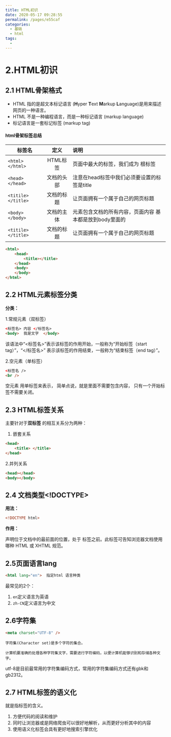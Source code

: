 ```yaml
---
title: HTML初识
date: 2020-05-17 09:28:55
permalink: /pages/e55caf
categories: 
  - 基础
  - html
tags: 
  - 
---
```

# 2.HTML初识

## 2.1 HTML骨架格式

- HTML 指的是超文本标记语言 (**H**yper **T**ext **M**arkup **L**anguage)是用来描述网页的一种语言。
- HTML 不是一种编程语言，而是一种标记语言 (markup language)
- 标记语言是一套标记标签 (markup tag)

#### html骨架标签总结

| 标签名             |    定义    | 说明                                                    |
| ------------------ | :--------: | :------------------------------------------------------ |
| `<html></html>`    |  HTML标签  | 页面中最大的标签，我们成为  根标签                      |
| `<head></head>`    | 文档的头部 | 注意在head标签中我们必须要设置的标签是title             |
| `<titile></title>` | 文档的标题 | 让页面拥有一个属于自己的网页标题                        |
| `<body></body>`    | 文档的主体 | 元素包含文档的所有内容，页面内容 基本都是放到body里面的 |
| `<titile></title>` | 文档的标题 | 让页面拥有一个属于自己的网页标题                        |

```html
<html>   
    <head>     
        <title></title>
    </head>
    <body>
    </body>
</html>
```

## 2.2 HTML元素标签分类

**分类：**

1.常规元素（双标签）

```html
<标签名> 内容 </标签名>
<body>  我是文字  </body>
```

  该语法中“<标签名>”表示该标签的作用开始，一般称为“开始标签（start tag）”，“</标签名>” 表示该标签的作用结束，一般称为“结束标签（end tag）”。

2.空元素（单标签）

```html
<标签名 />  
<br />
```

空元素 用单标签来表示， 简单点说，就是里面不需要包含内容， 只有一个开始标签不需要关闭。

## 2.3 HTML标签关系

主要针对于**双标签** 的相互关系分为两种：

1. 嵌套关系

```html
<head>  
    <title> </title>
</head>
```

2.并列关系

```html
<head></head>
<body></body>
```

## 2.4 文档类型<!DOCTYPE>

**用法：**

```html
<!DOCTYPE html> 
```

**作用：**

<!DOCTYPE> 声明位于文档中的最前面的位置，处于 <html> 标签之前。此标签可告知浏览器文档使用哪种 HTML 或 XHTML 规范。

## 2.5页面语言lang

~~~html
<html lang="en">  指定html 语言种类
~~~

最常见的2个：

1. `en`定义语言为英语
2. `zh-CN`定义语言为中文

## 2.6字符集

~~~html
<meta charset="UTF-8" />
~~~

~~~
字符集(Character set)是多个字符的集合。

计算机要准确的处理各种字符集文字，需要进行字符编码，以便计算机能够识别和存储各种文字。
~~~

utf-8是目前最常用的字符集编码方式，常用的字符集编码方式还有gbk和gb2312。

## 2.7 HTML标签的语义化

就是指标签的含义。

1. 方便代码的阅读和维护
2. 同时让浏览器或是网络爬虫可以很好地解析，从而更好分析其中的内容 
3. 使用语义化标签会具有更好地搜索引擎优化 
